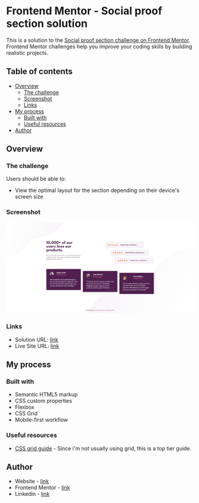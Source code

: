 # Frontend Mentor - Social proof section solution

This is a solution to the [Social proof section challenge on Frontend Mentor](https://www.frontendmentor.io/challenges/social-proof-section-6e0qTv_bA). Frontend Mentor challenges help you improve your coding skills by building realistic projects. 

## Table of contents

- [Overview](#overview)
  - [The challenge](#the-challenge)
  - [Screenshot](#screenshot)
  - [Links](#links)
- [My process](#my-process)
  - [Built with](#built-with)
  - [Useful resources](#useful-resources)
- [Author](#author)

## Overview

### The challenge

Users should be able to:

- View the optimal layout for the section depending on their device's screen size

### Screenshot

![header](https://github.com/anespoul34/social-proof-section-master/blob/main/images/screenshot.png)

### Links

- Solution URL: [link](https://www.frontendmentor.io/solutions/social-proof-section-using-html-css-and-grid-9FpPbk4quG)
- Live Site URL: [link](https://social-proof-section-master-pi-pink.vercel.app/)

## My process

### Built with

- Semantic HTML5 markup
- CSS custom properties
- Flexbox
- CSS Grid
- Mobile-first workflow

### Useful resources

- [CSS grid guide](https://css-tricks.com/snippets/css/complete-guide-grid/) - Since i'm not usually using grid, this is a top tier guide.

## Author

- Website - [link](https://www.arthurnespoulous.com)
- Frontend Mentor - [link](https://www.frontendmentor.io/profile/anespoul34)
- Linkedin - [link](https://www.linkedin.com/in/arthur-nespoulous-956970142)
